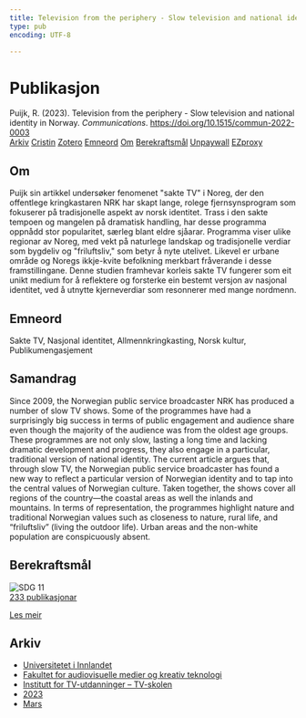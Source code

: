 ```yaml
---
title: Television from the periphery - Slow television and national identity in Norway
type: pub
encoding: UTF-8

---
```

<h1>Publikasjon</h1>
<article id="csl-bib-container-SP6LVET9" class="csl-bib-container">
  <div class="csl-bib-body"> <div class="csl-entry">Puijk, R. (2023). Television from the periphery - Slow television and national identity in Norway. <i>Communications</i>. <a href="https://doi.org/10.1515/commun-2022-0003">https://doi.org/10.1515/commun-2022-0003</a></div> </div>
  <div class="csl-bib-buttons">
    <a href="#taxonomy-article-SP6LVET9" alt="archive" class="csl-bib-button">Arkiv</a>
    <a href="https://app.cristin.no/results/show.jsf?id=2132096" alt="Cristin" class="csl-bib-button">Cristin</a>
    <a href="http://zotero.org/groups/5881554/items/SP6LVET9" alt="Zotero" class="csl-bib-button">Zotero</a>
    <a href="#keywords-article-SP6LVET9" alt="keywords" class="csl-bib-button">Emneord</a>
    <a href="#about-article-SP6LVET9" alt="about_pub" class="csl-bib-button">Om</a>
    <a href="#sdg-article-SP6LVET9" alt="sdg" class="csl-bib-button">Berekraftsmål</a>
    <a href="https://doi.org/10.1515/commun-2022-0003" alt="Unpaywall" class="csl-bib-button">Unpaywall</a>
    <a href="https://doi.org/10.1515/commun-2022-0003" alt="EZproxy" class="csl-bib-button">EZproxy</a>
  </div>
  <div id="csl-bib-meta-container-SP6LVET9"></div>
</article>
<div id="csl-bib-meta-SP6LVET9" class="csl-bib-meta">
  <article id="about-article-SP6LVET9" class="about_pub-article">
    <h1>Om</h1>
    Puijk sin artikkel undersøker fenomenet "sakte TV" i Noreg, der den offentlege kringkastaren NRK har skapt lange, rolege fjernsynsprogram som fokuserer på tradisjonelle aspekt av norsk identitet. Trass i den sakte tempoen og mangelen på dramatisk handling, har desse programma oppnådd stor popularitet, særleg blant eldre sjåarar. Programma viser ulike regionar av Noreg, med vekt på naturlege landskap og tradisjonelle verdiar som bygdeliv og "friluftsliv," som betyr å nyte utelivet. Likevel er urbane område og Noregs ikkje-kvite befolkning merkbart fråverande i desse framstillingane. Denne studien framhevar korleis sakte TV fungerer som eit unikt medium for å reflektere og forsterke ein bestemt versjon av nasjonal identitet, ved å utnytte kjerneverdiar som resonnerer med mange nordmenn.
  </article>
  <article id="keywords-article-SP6LVET9" class="keywords-article">
    <h1>Emneord</h1>
    Sakte TV, Nasjonal identitet, Allmennkringkasting, Norsk kultur, Publikumengasjement
  </article>
  <article id="abstract-article-SP6LVET9" class="abstract-article">
    <h1>Samandrag</h1>
    Since 2009, the Norwegian public service broadcaster NRK has produced a number of slow TV shows. Some of the programmes have had a surprisingly big success in terms of public engagement and audience share even though the majority of the audience was from the oldest age groups. These programmes are not only slow, lasting a long time and lacking dramatic development and progress, they also engage in a particular, traditional version of national identity. The current article argues that, through slow TV, the Norwegian public service broadcaster has found a new way to reflect a particular version of Norwegian identity and to tap into the central values of Norwegian culture. Taken together, the shows cover all regions of the country—the coastal areas as well the inlands and mountains. In terms of representation, the programmes highlight nature and traditional Norwegian values such as closeness to nature, rural life, and “friluftsliv” (living the outdoor life). Urban areas and the non-white population are conspicuously absent.
  </article>
  <article id="sdg-article-SP6LVET9" class="sdg-article">
    <h1>Berekraftsmål</h1>
    <div class="sdg-container"><div id="sdg11" class="sdg">
        <img src="{{< params subfolder >}}images/sdg/sdg11_nn.png" class="image" alt="SDG 11">
        <div class="sdg-overlay">
          <a href="{{< params subfolder >}}nn/archive/?sdg=11#archive" class="sdg-publication-count"><span>233</span> publikasjonar</a>
          <p><a href="https://fn.no/om-fn/fns-baerekraftsmaal/baerekraftige-byer-og-lokalsamfunn?lang=nno-NO" class="sdg-read-more">Les meir</a></p>
        </div>
      </div></div>
  </article>
  <article id="taxonomy-article-SP6LVET9" class="taxonomy-article">
    <h1>Arkiv</h1>
    <ul>
      <li><a href="{{< params subfolder >}}nn/archive/?key=3DCRN523">Universitetet i Innlandet</a></li>
      <li><a href="{{< params subfolder >}}nn/archive/?key=8XUDF4FD">Fakultet for audiovisuelle medier og kreativ teknologi</a></li>
      <li><a href="{{< params subfolder >}}nn/archive/?key=6SLLPJYF">Institutt for TV-utdanninger – TV-skolen</a></li>
      <li><a href="{{< params subfolder >}}nn/archive/?key=M7QWYS8Z">2023</a></li>
      <li><a href="{{< params subfolder >}}nn/archive/?key=7TXBJQ8B">Mars</a></li>
    </ul>
  </article>
</div>
